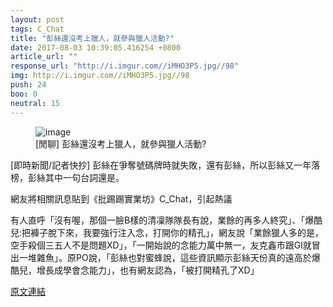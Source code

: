 ```yaml
---
layout: post
tags: C_Chat
title: "彭絲還沒考上獵人，就參與獵人活動?"
date: 2017-08-03 10:39:05.416254 +0800
article_url: ""
response_url: "http://i.imgur.com//iMHO3P5.jpg//98"
img: http://i.imgur.com//iMHO3P5.jpg//98
push: 24
boo: 0
neutral: 15
---
```


<figure>
<img src="http://i.imgur.com//iMHO3P5.jpg//98" alt="image">
<figcaption>
[閒聊] 彭絲還沒考上獵人，就參與獵人活動?
</figcaption>
</figure>



[即時新聞/記者快抄] 彭絲在爭奪號碼牌時就失敗，還有彭絲，所以彭絲又一年落榜，彭絲其中一句台詞還是。

網友將相關訊息貼到《批踢踢實業坊》C_Chat，引起熱議

有人直呼「沒有喔，那個一臉B樣的清凜隊隊長有說，業餘的再多人終究」、「爆酷兒:把褲子脫下來，我要強行注入念，打開你的精孔」，網友說「業餘獵人多的是，空手殺個三五人不是問題XD」，「一開始說的念能力萬中無一，友克鑫市跟GI就冒出一堆雜魚」。原PO說，「彭絲也對蜜蜂說，這些資訊顯示彭絲天份真的遠高於爆酷兒，增長成學會念能力」，也有網友認為，「被打開精孔了XD」

<a href = "https://www.ptt.cc/bbs/C_Chat/M.1501695676.A.776.html">原文連結</a>

